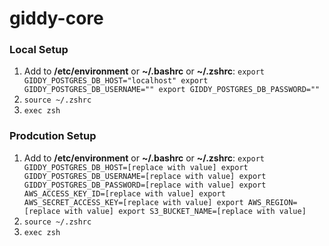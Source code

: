 # giddy-core


### Local Setup

1. Add to **/etc/environment** or **~/.bashrc** or **~/.zshrc**:
    `
    export GIDDY_POSTGRES_DB_HOST="localhost"
    export GIDDY_POSTGRES_DB_USERNAME=""
    export GIDDY_POSTGRES_DB_PASSWORD=""
    `
2. `source ~/.zshrc`
3. `exec zsh`

### Prodcution Setup

1. Add to **/etc/environment** or **~/.bashrc** or **~/.zshrc**:
    `
    export GIDDY_POSTGRES_DB_HOST=[replace with value]
    export GIDDY_POSTGRES_DB_USERNAME=[replace with value]
    export GIDDY_POSTGRES_DB_PASSWORD=[replace with value]
    export AWS_ACCESS_KEY_ID=[replace with value]
    export AWS_SECRET_ACCESS_KEY=[replace with value]
    export AWS_REGION=[replace with value]
    export S3_BUCKET_NAME=[replace with value]
    `
2. `source ~/.zshrc`
3. `exec zsh`